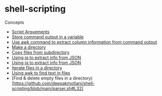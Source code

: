# shell-scripting

Concepts
* [Script Arguements](https://github.com/deepakmotlani/shell-scripting/blob/main/parser.sh#L3)
* [Store command output in a variable](https://github.com/deepakmotlani/shell-scripting/blob/main/parser.sh#L7)
* [Use awk command to extract column information from command output](https://github.com/deepakmotlani/shell-scripting/blob/main/parser.sh#L7)
* [Make a directory](https://github.com/deepakmotlani/shell-scripting/blob/main/parser.sh#L12)
* [Copy files from subdirectory](https://github.com/deepakmotlani/shell-scripting/blob/main/parser.sh#L15)
* [Using jq to extract info from JSON](https://github.com/deepakmotlani/shell-scripting/blob/main/parser.sh#L18)
* [Using jq to extract info from JSON](https://github.com/deepakmotlani/shell-scripting/blob/main/parser.sh#L21)
* [Iterate files in a directory](https://github.com/deepakmotlani/shell-scripting/blob/main/parser.sh#L24)
* [Using awk to find text in files](https://github.com/deepakmotlani/shell-scripting/blob/main/parser.sh#L28)
* [Find & delete empty files in a directory)[https://github.com/deepakmotlani/shell-scripting/blob/main/parser.sh#L32]
